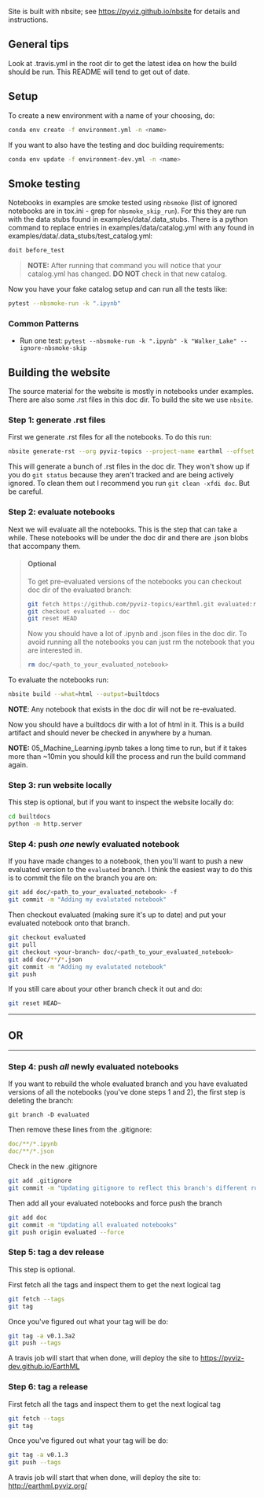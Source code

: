 Site is built with nbsite; see https://pyviz.github.io/nbsite for
details and instructions.

## General tips
Look at .travis.yml in the root dir to get the latest idea on how the
build should be run. This README will tend to get out of date.

## Setup
To create a new environment with a name of your choosing, do:

```bash
conda env create -f environment.yml -n <name>
```

If you want to also have the testing and doc building requirements:

```bash
conda env update -f environment-dev.yml -n <name>
```

## Smoke testing
Notebooks in examples are smoke tested using `nbsmoke` (list of ignored
notebooks are in tox.ini - grep for `nbsmoke_skip_run`). For this they
are run with the data stubs found in examples/data/.data_stubs. There is
a python command to replace entries in examples/data/catalog.yml with any
found in examples/data/.data_stubs/test_catalog.yml:

```bash
doit before_test
```

> **NOTE:** After running that command you will notice that your catalog.yml
> has changed. **DO NOT** check in that new catalog.

Now you have your fake catalog setup and can run all the tests like:

```bash
pytest --nbsmoke-run -k ".ipynb"
```

### Common Patterns

 - Run one test: `pytest --nbsmoke-run -k ".ipynb" -k "Walker_Lake" --ignore-nbsmoke-skip`

## Building the website
The source material for the website is mostly in notebooks under examples.
There are also some .rst files in this doc dir. To build the site we use
`nbsite`.

### Step 1: generate .rst files
First we generate .rst files for all the notebooks. To do this run:

```bash
nbsite generate-rst --org pyviz-topics --project-name earthml --offset 1 --nblink=top
```

This will generate a bunch of .rst files in the doc dir. They won't show up if
you do `git status` because they aren't tracked and are being actively ignored.
To clean them out I recommend you run `git clean -xfdi doc`. But be careful.

### Step 2: evaluate notebooks
Next we will evaluate all the notebooks. This is the step that can take a while.
These notebooks will be under the doc dir and there are .json blobs that accompany them.

> #### Optional
> To get pre-evaluated versions of the notebooks you can checkout doc dir of the
> evaluated branch:
>
> ```bash
> git fetch https://github.com/pyviz-topics/earthml.git evaluated:refs/remotes/evaluated
> git checkout evaluated -- doc
> git reset HEAD
> ```
>
> Now you should have a lot of .ipynb and .json files in the doc dir. To avoid running
> all the notebooks you can just rm the notebook that you are interested in.
>
> ```bash
> rm doc/<path_to_your_evaluated_notebook>
> ```

To evaluate the notebooks run:

```bash
nbsite build --what=html --output=builtdocs
```

**NOTE**: Any notebook that exists in the doc dir will not be re-evaluated.

Now you should have a builtdocs dir with a lot of html in it. This is a
build artifact and should never be checked in anywhere by a human.

**NOTE:** 05_Machine_Learning.ipynb takes a long time to run, but if it takes more than
~10min you should kill the process and run the build command again.

### Step 3: run website locally

This step is optional, but if you want to inspect the website locally do:

```bash
cd builtdocs
python -m http.server
```

### Step 4: push *one* newly evaluated notebook

If you have made changes to a notebook, then you'll want to push a new evaluated
version to the `evaluated` branch. I think the easiest way to do this is to commit
the file on the branch you are on:

```bash
git add doc/<path_to_your_evaluated_notebook> -f
git commit -m "Adding my evalutated notebook"
```

Then checkout evaluated (making sure it's up to date) and put your evaluated
notebook onto that branch.

```bash
git checkout evaluated
git pull
git checkout <your-branch> doc/<path_to_your_evaluated_notebook>
git add doc/**/*.json
git commit -m "Adding my evalutated notebook"
git push
```

If you still care about your other branch check it out and do:

```bash
git reset HEAD~
```

---

## OR

---

### Step 4: push *all* newly evaluated notebooks

If you want to rebuild the whole evaluated branch and you have evaluated versions
of all the notebooks (you've done steps 1 and 2), the first step is deleting
the branch:

```
git branch -D evaluated
```

Then remove these lines from the .gitignore:

```yml
doc/**/*.ipynb
doc/**/*.json
```

Check in the new .gitignore

```bash
git add .gitignore
git commit -m "Updating gitignore to reflect this branch's different role"
```

Then add all your evaluated notebooks and force push the branch

```bash
git add doc
git commit -m "Updating all evaluated notebooks"
git push origin evaluated --force
```

### Step 5: tag a dev release

This step is optional.

First fetch all the tags and inspect them to get the next logical tag

```bash
git fetch --tags
git tag
```

Once you've figured out what your tag will be do:

```bash
git tag -a v0.1.3a2
git push --tags
```

A travis job will start that when done, will deploy the site to
https://pyviz-dev.github.io/EarthML

### Step 6: tag a release

First fetch all the tags and inspect them to get the next logical tag

```bash
git fetch --tags
git tag
```

Once you've figured out what your tag will be do:

```bash
git tag -a v0.1.3
git push --tags
```

A travis job will start that when done, will deploy the site to:
http://earthml.pyviz.org/
